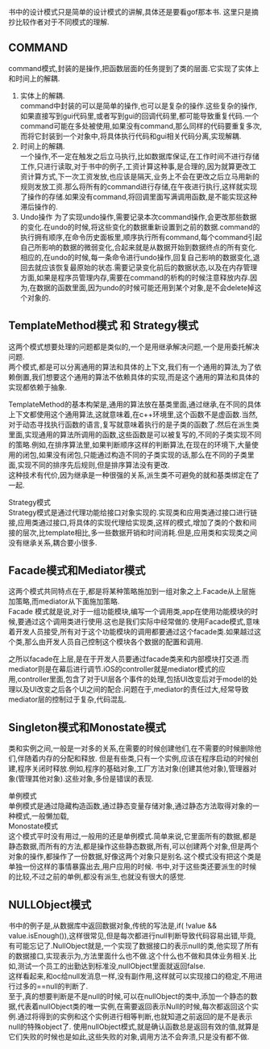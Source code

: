 书中的设计模式只是简单的设计模式的讲解,具体还是要看gof那本书. 这里只是摘抄比较作者对于不同模式的理解.

## COMMAND 

command模式,封装的是操作,把函数层面的任务提到了类的层面.它实现了实体上和时间上的解耦.  
1. 实体上的解耦.    
command中封装的可以是简单的操作,也可以是复杂的操作.这些复杂的操作,如果直接写到gui代码里,或者写到gui的回调代码里,都可能导致重复代码.一个command可能在多处被使用,如果没有command,那么同样的代码要重复多次,而将它封装到一个对象中,将具体执行代码和gui相关代码分离,实现解耦.  
2.  时间上的解耦.   
一个操作,不一定在触发之后立马执行,比如数据库保证,在工作时间不进行存储工作,只进行读取,对于书中的例子,工资计算这种事,是合理的,因为就算更改工资计算方式,下一次工资发放,也应该是隔天,业务上不会在更改之后立马用新的规则发放工资.那么将所有的command进行存储,在午夜进行执行,这样就实现了操作的存储.如果没有command,将回调里面写满调用函数,是不能实现这种滞后操作的.   
3.   Undo操作
为了实现undo操作,需要记录本次command操作,会更改那些数据的变化.在undo的时候,将这些变化的数据重新设置到之前的数据.command的执行拥有顺序,在命令历史面板里,顺序执行所有command,每个command引起自己所影响的数据的微弱变化,合起来就是从数据开始到数据终点的所有变化.相应的,在undo的时候,每一条命令进行undo操作,回复自己影响的数据变化,退回去就应该恢复最原始的状态.需要记录变化前后的数据状态,以及在内存管理方面,如果是程序员管理内存,需要在command的析构的时候注意释放内存.因为,在数据的函数里面,因为undo的时候可能还用到某个对象,是不会delete掉这个对象的.

## TemplateMethod模式 和 Strategy模式  
这两个模式想要处理的问题都是类似的,一个是用继承解决问题,一个是用委托解决问题.  
两个模式,都是可以分离通用的算法和具体的上下文,我们有一个通用的算法,为了依赖倒置,我们想要这个通用的算法不依赖具体的实现,而是这个通用的算法和具体的实现都依赖于抽象.  

TemplateMethod的基本构架是,通用的算法放在基类里面,通过继承,在不同的具体上下文都使用这个通用算法,这就意味着,在c++环境里,这个函数不是虚函数.当然,对于动态寻找执行函数的语言,复写就意味着执行的是子类的函数了.然后在派生类里面,实现通用的算法所调用的函数,这些函数是可以被复写的,不同的子类实现不同的策略.例如,在排序算法里,如果判断顺序这样的判断算法,在现在的环境下,大量使用的闭包,如果没有闭包,只能通过构造不同的子类实现的话,那么在不同的子类里面,实现不同的排序先后规则,但是排序算法没有更改.  
这种技术有代价,因为继承是一种很强的关系,派生类不可避免的就和基类绑定在了一起.  

Strategy模式  
Strategy模式是通过代理功能给接口对象实现的.实现类和应用类通过接口进行链接,应用类通过接口,将具体的实现代理给实现类,这样的模式,增加了类的个数和间接的层次,比template相比,多一些数据开销和时间消耗.但是,应用类和实现类之间没有继承关系,耦合要小很多.

## Facade模式和Mediator模式

这两个模式共同特点在于,都是将某种策略施加到一组对象之上.Facade从上层施加策略,而mediator从下面施加策略.  
Facade 模式就是说,对于一组功能模块,编写一个调用类,app在使用功能模块的时候,要通过这个调用类进行使用.这也是我们实际中经常做的.使用Facade模式,意味着开发人员接受,所有对于这个功能模块的调用都要通过这个facade类.如果越过这个类,那么由开发人员自己控制这个模块各个数据的配置和调用.  

之所以facade在上层,是在于开发人员要通过facade类来和内部模块打交道.而mediator则是在幕后进行调节.iOS的controller就是mediator模式的应用,controller里面,包含了对于UI层各个事件的处理,包括UI改变后对于model的处理以及UI改变之后各个UI之间的配合.问题在于,mediator的责任过大,经常导致mediator层的控制过于复杂,代码混乱.

## Singleton模式和Monostate模式

类和实例之间,一般是一对多的关系,在需要的时候创建他们,在不需要的时候删除他们,伴随着内存的分配和释放.
但是有些类,只有一个实例,应该在程序启动的时候创建,程序关闭时释放.例如,程序的基础对象,工厂方法对象(创建其他对象),管理器对象(管理其他对象).这些对象,多份是错误的表现.  

单例模式   
单例模式是通过隐藏构造函数,通过静态变量存储对象,通过静态方法取得对象的一种模式,一般懒加载,  
Monostate模式  
这个模式平时没有用过,一般用的还是单例模式.简单来说,它里面所有的数据,都是静态数据,而所有的方法,都是操作这些静态数据,所有,可以创建两个对象,但是两个对象的操作,都操作了一份数据,好像这两个对象只是别名.这个模式没有把这个类是单独一份这样的事情暴露出去,用户应用的时候.
书中,对于这些类还要派生的时候的比较,不过之前的单例,都没有派生,也就没有很大的感觉.


## NULLObject模式
书中的例子是,从数据库中返回数据对象,传统的写法是,if( !value && value.isEnough()),这样很常见,但是每次都进行null判断导致代码容易出错,毕竟,有可能忘记了.NullObject就是,一个实现了数据接口的表示null的类,他实现了所有的数据接口,实现表示为,方法里面什么也不做.这个什么也不做和具体业务相关.比如,测试一个员工的出勤达到标准没,nullObject里面就返回false.  
这样看起来,和oc给null发消息一样,没有副作用,这样就可以实现接口的稳定,不用进行过多的==null的判断了.  
至于,真的想要判断是不是null的时候,可以在nullObject的类中,添加一个静态的数据,代表着nullObject类的唯一实例,在需要返回表示Null的时候,每次都返回这个实例.通过将得到的实例和这个实例进行相等判断,也就知道之前返回的是不是表示null的特殊object了.
使用nullObject模式,就是确认函数总是返回有效的值,就算是它们失败的时候也是如此,这些失败的对象,调用方法不会奔溃,只是没有都不做.























